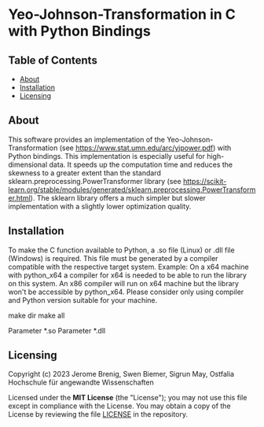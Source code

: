 # Yeo-Johnson-Transformation in C with Python Bindings


## Table of Contents
- [About](#About)
- [Installation](#installation)
- [Licensing](#licensing)

## About

This software provides an implementation of the Yeo-Johnson-Transformation 
(see https://www.stat.umn.edu/arc/yjpower.pdf) with Python bindings. This implementation is especially useful for high-dimensional data.
It speeds up the computation time and reduces the skewness to a greater extent than the standard
sklearn.preprocessing.PowerTransformer library 
(see https://scikit-learn.org/stable/modules/generated/sklearn.preprocessing.PowerTransformer.html).
The sklearn library offers a much simpler but slower implementation with a slightly lower optimization quality.


## Installation

To make the C function available to Python, a .so file (Linux) or .dll file (Windows) is required. 
This file must be generated by a compiler compatible with the respective target system.
Example: On a x64 machine with python_x64 a compiler for x64 is needed to be able to run the library on this system. 
An x86 compiler will run on x64 machine but the library won't be accessible by python_x64. 
Please consider only using compiler and Python version suitable for your machine.

make dir
make all

Parameter *.so
Parameter *.dll


## Licensing

Copyright (c) 2023 Jerome Brenig, Swen Biemer, Sigrun May, Ostfalia Hochschule für angewandte Wissenschaften

Licensed under the **MIT License** (the "License"); you may not use this file except in compliance with the License.
You may obtain a copy of the License by reviewing the file
[LICENSE](https://github.com/sigrun-may/artificial-data-generator/blob/main/LICENSE) in the repository.

